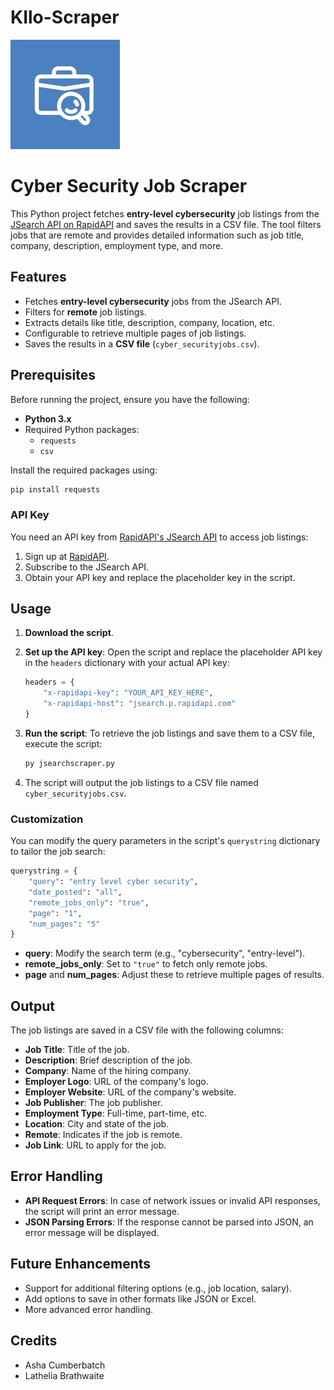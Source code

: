# KIlo-Scraper
![web](web.jpg)
# Cyber Security Job Scraper

This Python project fetches **entry-level cybersecurity** job listings from the [JSearch API on RapidAPI](https://rapidapi.com/letscrape-6bRBa3QguO5/api/jsearch) and saves the results in a CSV file. The tool filters jobs that are remote and provides detailed information such as job title, company, description, employment type, and more.

## Features

- Fetches **entry-level cybersecurity** jobs from the JSearch API.
- Filters for **remote** job listings.
- Extracts details like title, description, company, location, etc.
- Configurable to retrieve multiple pages of job listings.
- Saves the results in a **CSV file** (`cyber_securityjobs.csv`).

## Prerequisites

Before running the project, ensure you have the following:

- **Python 3.x**
- Required Python packages:
  - `requests`
  - `csv`

Install the required packages using:

<!-- python code block -->
```python
pip install requests
```

### API Key
You need an API key from [RapidAPI's JSearch API](https://rapidapi.com/letscrape-6bRBa3QguO5/api/jsearch) to access job listings:

1. Sign up at [RapidAPI](https://rapidapi.com).
2. Subscribe to the JSearch API.
3. Obtain your API key and replace the placeholder key in the script.

## Usage

1. **Download the script**.

2. **Set up the API key**:
   Open the script and replace the placeholder API key in the `headers` dictionary with your actual API key:

   ```python
   headers = {
       "x-rapidapi-key": "YOUR_API_KEY_HERE", 
       "x-rapidapi-host": "jsearch.p.rapidapi.com"
   }
   ```

3. **Run the script**:
   To retrieve the job listings and save them to a CSV file, execute the script:

   ```bash
   py jsearchscraper.py
   ```

4. The script will output the job listings to a CSV file named `cyber_securityjobs.csv`.

### Customization

You can modify the query parameters in the script's `querystring` dictionary to tailor the job search:

```python
querystring = {
    "query": "entry level cyber security",
    "date_posted": "all",
    "remote_jobs_only": "true",
    "page": "1",
    "num_pages": "5"
}
```

- **query**: Modify the search term (e.g., "cybersecurity", "entry-level").
- **remote_jobs_only**: Set to `"true"` to fetch only remote jobs.
- **page** and **num_pages**: Adjust these to retrieve multiple pages of results.

## Output

The job listings are saved in a CSV file with the following columns:

- **Job Title**: Title of the job.
- **Description**: Brief description of the job.
- **Company**: Name of the hiring company.
- **Employer Logo**: URL of the company's logo.
- **Employer Website**: URL of the company's website.
- **Job Publisher**: The job publisher.
- **Employment Type**: Full-time, part-time, etc.
- **Location**: City and state of the job.
- **Remote**: Indicates if the job is remote.
- **Job Link**: URL to apply for the job.

## Error Handling

- **API Request Errors**: In case of network issues or invalid API responses, the script will print an error message.
- **JSON Parsing Errors**: If the response cannot be parsed into JSON, an error message will be displayed.

## Future Enhancements

- Support for additional filtering options (e.g., job location, salary).
- Add options to save in other formats like JSON or Excel.
- More advanced error handling.

## Credits
- Asha Cumberbatch
- Lathelia Brathwaite
